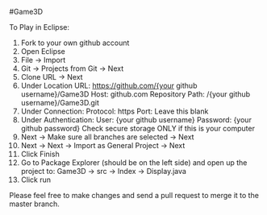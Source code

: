 #Game3D

To Play in Eclipse:

1) Fork to your own github account
2) Open Eclipse
3) File -> Import
4) Git -> Projects from Git -> Next
5) Clone URL -> Next
6) Under Location
  URL: https://github.com/{your github username}/Game3D
  Host: github.com
  Repository Path: /{your github username}/Game3D.git
7) Under Connection:
  Protocol: https
  Port: Leave this blank
8) Under Authentication:
  User: {your github username}
  Password: {your github password}
  Check secure storage ONLY if this is your computer
9) Next -> Make sure all branches are selected -> Next
10) Next -> Next -> Import as General Project -> Next
11) Click Finish
12) Go to Package Explorer (should be on the left side) and open up the project to:
  Game3D -> src -> Index -> Display.java
13) Click run

Please feel free to make changes and send a pull request to merge it to the master branch.
